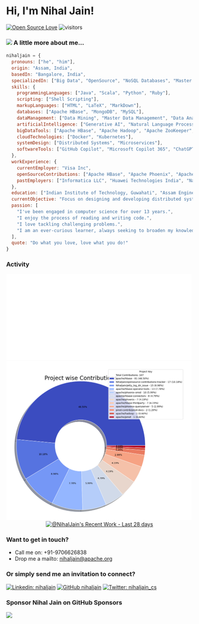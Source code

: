 # Hi, I'm Nihal Jain!

[![Open Source Love](https://badges.frapsoft.com/os/v3/open-source.svg)](https://github.com/ellerbrock/open-source-badge/)
![visitors](https://visitor-badge.laobi.icu/badge?page_id=nihaljain)

### <img src="https://media.giphy.com/media/YIoRLftPZQCFSQXIzp/giphy.gif" width="50"> A little more about me...  

```javascript
nihaljain = {
  pronouns: ["he", "him"],
  origin: "Assam, India",
  basedIn: "Bangalore, India",
  specializedIn: ["Big Data", "OpenSource", "NoSQL Databases", "Master Data Management"],
  skills: {
    programmingLanguages: ["Java", "Scala", "Python", "Ruby"],
    scripting: ["Shell Scripting"],
    markupLanguages: ["HTML", "LaTeX", "MarkDown"],
    databases: ["Apache HBase", "MongoDB", "MySQL"],
    dataManagement: ["Data Mining", "Master Data Management", "Data Analysis"],
    artificialIntelligence: ["Generative AI", "Natural Language Processing", "AI Agents"],
    bigDataTools: ["Apache HBase", "Apache Hadoop", "Apache ZooKeeper", "Apache Ambari", "Apache Bigtop", "Apache Ranger", "Apache Spark", "Apache Pinot"],
    cloudTechnologies: ["Docker", "Kubernetes"],
    systemDesign: ["Distributed Systems", "Microservices"],
    softwareTools: ["GitHub Copilot", "Microsoft Copilot 365", "ChatGPT", "Git", "Jupyter", "Notion"]
  },
  workExperience: {
    currentEmployer: "Visa Inc",
    openSourceContributions: ["Apache HBase", "Apache Phoenix", "Apache Hadoop", "Apache ZooKeeper"],
    pastEmployers: ["Informatica LLC", "Huawei Technologies India", "National Institute of Technology Meghalaya"]
  },
  education: ["Indian Institute of Technology, Guwahati", "Assam Engineering College"],
  currentObjective: "Focus on designing and developing distributed systems and scalable services",
  passion: [
    "I've been engaged in computer science for over 13 years.",
    "I enjoy the process of reading and writing code.",
    "I love tackling challenging problems.",
    "I am an ever-curious learner, always seeking to broaden my knowledge and expertise."
  ],
  quote: "Do what you love, love what you do!"
}
```

</div>

### Activity

<img src="/github-metrics.svg" alt="Metrics" width="500">

<img src="https://github.com/NihalJain/opensource-contributions-tracker/blob/main/output/project_wise_contribution.png" width="500">

<a href="https://next.ossinsight.io/widgets/official/compose-currently-working-on?user_id=3429351&activity_type=all" target="_blank" style="display: block" align="center">
  <picture>
    <source media="(prefers-color-scheme: light)" srcset="https://next.ossinsight.io/widgets/official/compose-currently-working-on/thumbnail.png?user_id=3429351&activity_type=all&image_size=auto&color_scheme=light" width="500" height="auto">
    <img alt="@NihalJain's Recent Work - Last 28 days" src="https://next.ossinsight.io/widgets/official/compose-currently-working-on/thumbnail.png?user_id=3429351&activity_type=all&image_size=auto&color_scheme=light" width="500" height="auto">
  </picture>
</a>

</div>

### Want to get in touch?

- Call me on: +91-9706626838 
- Drop me a mailto: nihaljain@apache.org

### Or simply send me an invitation to connect?

[![Linkedin: nihaljain](https://img.shields.io/badge/-nihaljain-blue?style=flat-square&logo=Linkedin&logoColor=white&link=https://www.linkedin.com/in/nihaljain/)](https://www.linkedin.com/in/nihaljain)
[![GitHub nihaljain](https://img.shields.io/github/followers/nihaljain?label=follow&style=social)](https://github.com/nihaljain)
[![Twitter: nihaljain_cs](https://img.shields.io/twitter/follow/nihaljain_cs?style=social)](https://twitter.com/nihaljain_cs)


### Sponsor Nihal Jain on GitHub Sponsors

[![](https://img.shields.io/static/v1?label=Sponsor&message=%E2%9D%A4&logo=GitHub&color=%23007ec6)](https://github.com/sponsors/NihalJain)
